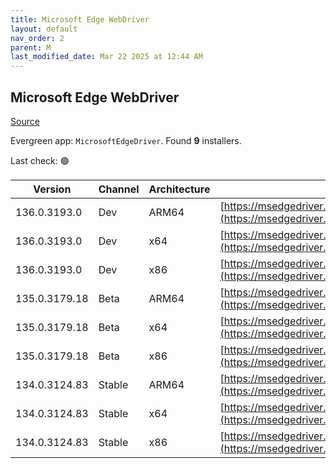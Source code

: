 ```yaml
---
title: Microsoft Edge WebDriver
layout: default
nav_order: 2
parent: M
last_modified_date: Mar 22 2025 at 12:44 AM
---
```


## Microsoft Edge WebDriver

[Source](https://www.microsoft.com/edge)

Evergreen app: `MicrosoftEdgeDriver`. Found **9** installers.

Last check: 🟢

| Version       | Channel | Architecture | URI                                                                                                                                            |
| ------------- | ------- | ------------ | ---------------------------------------------------------------------------------------------------------------------------------------------- |
| 136.0.3193.0  | Dev     | ARM64        | [https://msedgedriver.azureedge.net/136.0.3193.0/edgedriver_arm64.zip](https://msedgedriver.azureedge.net/136.0.3193.0/edgedriver_arm64.zip)   |
| 136.0.3193.0  | Dev     | x64          | [https://msedgedriver.azureedge.net/136.0.3193.0/edgedriver_win64.zip](https://msedgedriver.azureedge.net/136.0.3193.0/edgedriver_win64.zip)   |
| 136.0.3193.0  | Dev     | x86          | [https://msedgedriver.azureedge.net/136.0.3193.0/edgedriver_win32.zip](https://msedgedriver.azureedge.net/136.0.3193.0/edgedriver_win32.zip)   |
| 135.0.3179.18 | Beta    | ARM64        | [https://msedgedriver.azureedge.net/135.0.3179.18/edgedriver_arm64.zip](https://msedgedriver.azureedge.net/135.0.3179.18/edgedriver_arm64.zip) |
| 135.0.3179.18 | Beta    | x64          | [https://msedgedriver.azureedge.net/135.0.3179.18/edgedriver_win64.zip](https://msedgedriver.azureedge.net/135.0.3179.18/edgedriver_win64.zip) |
| 135.0.3179.18 | Beta    | x86          | [https://msedgedriver.azureedge.net/135.0.3179.18/edgedriver_win32.zip](https://msedgedriver.azureedge.net/135.0.3179.18/edgedriver_win32.zip) |
| 134.0.3124.83 | Stable  | ARM64        | [https://msedgedriver.azureedge.net/134.0.3124.83/edgedriver_arm64.zip](https://msedgedriver.azureedge.net/134.0.3124.83/edgedriver_arm64.zip) |
| 134.0.3124.83 | Stable  | x64          | [https://msedgedriver.azureedge.net/134.0.3124.83/edgedriver_win64.zip](https://msedgedriver.azureedge.net/134.0.3124.83/edgedriver_win64.zip) |
| 134.0.3124.83 | Stable  | x86          | [https://msedgedriver.azureedge.net/134.0.3124.83/edgedriver_win32.zip](https://msedgedriver.azureedge.net/134.0.3124.83/edgedriver_win32.zip) |
